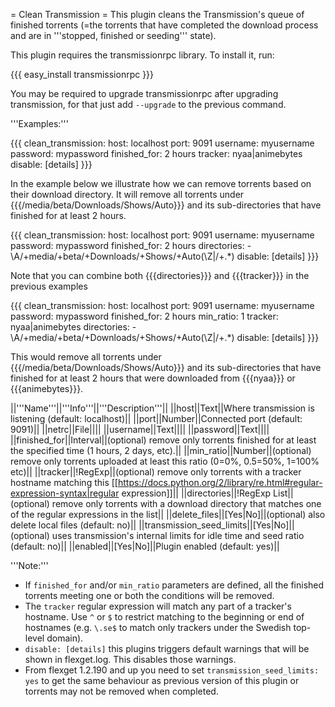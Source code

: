 = Clean Transmission =
This plugin cleans the Transmission's queue of finished torrents (=the torrents that have completed the download process and are in '''stopped, finished or seeding''' state).

This plugin requires the transmissionrpc library. To install it, run:

{{{
easy_install transmissionrpc
}}}

You may be required to upgrade transmissionrpc after upgrading transmission, for that just add `--upgrade` to the previous command.

'''Examples:'''

{{{
clean_transmission:
  host: localhost
  port: 9091
  username: myusername
  password: mypassword
  finished_for: 2 hours
  tracker: nyaa|animebytes
  disable: [details]
}}}

In the example below we illustrate how we can remove torrents based on their download directory. It will remove all torrents under {{{/media/beta/Downloads/Shows/Auto}}} and its sub-directories that have finished for at least 2 hours.

{{{
clean_transmission:
  host: localhost
  port: 9091
  username: myusername
  password: mypassword
  finished_for: 2 hours
  directories:
    - \A/+media/+beta/+Downloads/+Shows/+Auto(\Z|/+.*)
  disable: [details]
}}}

Note that you can combine both {{{directories}}} and {{{tracker}}} in the previous examples

{{{
clean_transmission:
  host: localhost
  port: 9091
  username: myusername
  password: mypassword
  finished_for: 2 hours
  min_ratio: 1
  tracker: nyaa|animebytes
  directories:
    - \A/+media/+beta/+Downloads/+Shows/+Auto(\Z|/+.*)
  disable: [details]
}}}

This would remove all torrents under {{{/media/beta/Downloads/Shows/Auto}}} and its sub-directories that have finished for at least 2 hours that were downloaded from {{{nyaa}}} or {{{animebytes}}}.

||'''Name'''||'''Info'''||'''Description'''||
||host||Text||Where transmission is listening (default: localhost)||
||port||Number||Connected port (default: 9091)||
||netrc||File||||
||username||Text||||
||password||Text||||
||finished_for||Interval||(optional) remove only torrents finished for at least the specified time (1 hours, 2 days, etc).||
||min_ratio||Number||(optional) remove only torrents uploaded at least this ratio (0=0%, 0.5=50%, 1=100% etc)||
||tracker||!RegExp||(optional) remove only torrents with a tracker hostname matching this [[https://docs.python.org/2/library/re.html#regular-expression-syntax|regular expression]]||
||directories||!RegExp List||(optional) remove only torrents with a download directory that matches one of the regular expressions in the list||
||delete_files||[Yes|No]||(optional) also delete local files (default: no)||
||transmission_seed_limits||[Yes|No]||(optional) uses transmission's internal limits for idle time and seed ratio (default: no)||
||enabled||[Yes|No]||Plugin enabled (default: yes)||

'''Note:'''

- If `finished_for` and/or `min_ratio` parameters are defined, all the finished torrents meeting one or both the conditions will be removed.
- The `tracker` regular expression will match any part of a tracker's hostname. Use `^` or `$` to restrict matching to the beginning or end of hostnames (e.g. `\.se$` to match only trackers under the Swedish top-level domain).
- `disable: [details]` this plugins triggers default warnings that will be shown in flexget.log. This disables those warnings. 
- From flexget 1.2.190 and up you need to set `transmission_seed_limits: yes` to get the same behaviour as previous version of this plugin or torrents may not be removed when completed.